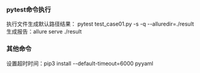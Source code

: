 ### pytest命令执行
执行文件生成默认路径结果：
pytest test_case01.py -s -q --alluredir=./result  
生成报告：allure serve ./result  

### 其他命令  
设置超时时间：pip3 install --default-timeout=6000 pyyaml